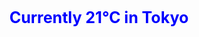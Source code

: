 <!DOCTYPE html>
<html lang="en">

<head>
    <meta charset="UTF-8">
    <meta name="viewport" content="width=device-width, initial-scale=1.0">
    <title>Weather App</title>
    <h1>Currently 21&#8451 in Tokyo</h1>
    <style>
        h1 {
            color: blue;
            text-align: center;
            font-size: 25px;
        }

        h2 {
            text-align: center;
            font-size: 20px;
        }

        .message {
            text-align: center;
            color: black;
            font-size: 15px;
            padding: 15px 20px;
        }

        .tomorrow {
            text-align: center;
            color: black;
            font-size: 10px;
        }

        ul {
            padding: 0;
        }

        li {
            list-style: none;
            text-align: center;
            padding: 10px 0;
            border-radius: 10px;
            transition: all 200ms ease-in-out;
            max-width: 400px;
            margin: 0 auto;
        }

        button {
            color: white;
            background: blue;
            padding: 15px 20px;
            display: block;
            margin: 0 auto;
            border: 1px solid blue;
            border-radius: 30px;
            transition: all 200ms ease-in-out;
            box-shadow: rgba(37, 39, 89, 0.08) 0px 8px 8px 0;
        }

        button-hover {
            background: white;
            color: blue;
            cursor: pointer;
        }
    </style>
    <h2>13&#8451 / 23&#8451</h2>

</head>

<body>
    <div class="message">
        <strong>
            <div>Tomorrow</div>
        </strong>
        10&#8451 / 22&#8451
        <ul>
            <li>
                <strong>
                    Saturday
                </strong>
            </li>
            <li>
                15&#8451 / 27&#8451
            </li>
            <li>
                <strong>
                    Sunday
                </strong>
            </li>
            <li>
                25&#8451 / 28&#8451
            </li>
        </ul>
        <button>
            Change city
        </button>
</body>

</html>
